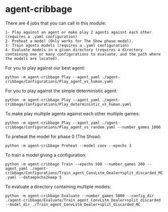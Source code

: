 # agent-cribbage

There are 4 jobs that you can call in this module:

	1- Play against an agent or make play 2 agents agaisnt each other (requires a .yaml configuration)
	2- Preheat a model (Only works for The Show phase model).
	3- Train agents models (requires a .yaml configuration)
	4- Evaluate models in a given directory (requires a directory containing one or many configurations to evaluate, and the path where the models are located).


For you to play against our best agent:

`python -m agent-cribbage Play --agent_yaml ./agent-cribbage/Configurations/Play_agent_vs_human.yaml`


For you to play against the simple deterministic agent:

`python -m agent-cribbage Play --agent_yaml ./agent-cribbage/Configurations/Play_deterministic_vs_human.yaml`


To make play multiple agents against each other multiple games:

`python -m agent-cribbage Play --agent_yaml ./agent-cribbage/Configurations/Play_agent_vs_random.yaml --number_games 1000`


To preheat the model for phase 0 (The Show):

`python -m agent-cribbage Preheat --model conv --epochs 3`

To train a model giving a configuration:

`python -m agent-cribbage Train --epochs 500 --number_games 200 --agent_yaml ./agent-cribbage/Configurations/Train_agent_ConvLstm_Dealer+split_discarded_MC.yaml --dataepochs2keep 5`



To evaluate a directory containing multiple models:

`python -m agent-cribbage Evaluate --number_games 5000 --config_dir ./agent-cribbage/Evaluate/Train_agent_ConvLstm_Dealer+split_discarded --model_dir ./Train_agent_ConvLstm_Dealer+split_discarded_MC`



